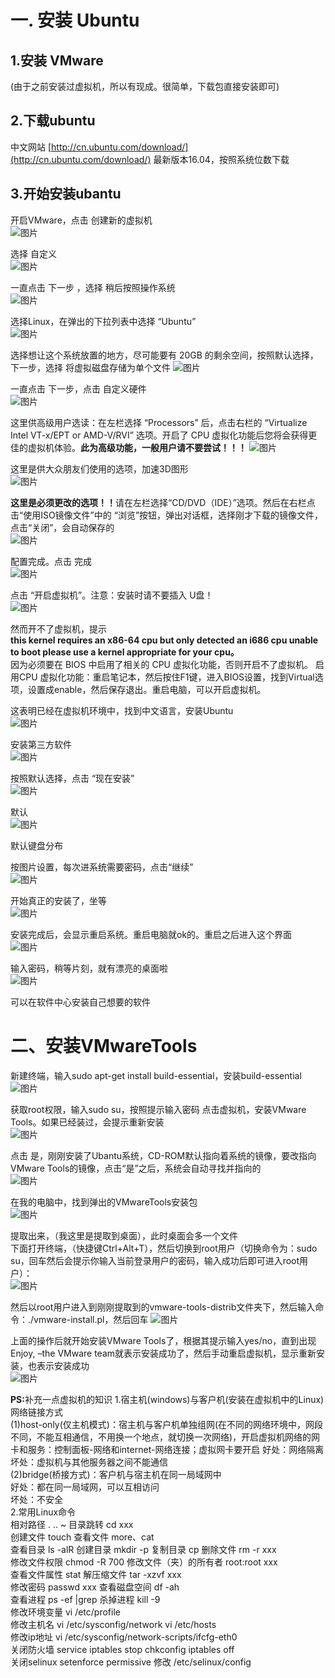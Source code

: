 ﻿# 一. 安装 Ubuntu
 
 
 ## 1.安装 VMware

(由于之前安装过虚拟机，所以有现成。很简单，下载包直接安装即可)

 ## 2.下载ubuntu

中文网站 [http://cn.ubuntu.com/download/](http://cn.ubuntu.com/download/)  最新版本16.04，按照系统位数下载

 ## 3.开始安装ubantu

   开启VMware，点击  创建新的虚拟机                                         
   ![图片](https://github.com/Hiooary/Ubuntu/blob/master/images/图片1.png)  
   
   选择 自定义                                                                               
   ![图片](https://github.com/Hiooary/Ubuntu/blob/master/images/图片2.png)
   
   一直点击  下一步 ，选择  稍后按照操作系统                             
   ![图片](https://github.com/Hiooary/Ubuntu/blob/master/images/图片3.png)
   
   选择Linux，在弹出的下拉列表中选择 “Ubuntu”                              
   ![图片](https://github.com/Hiooary/Ubuntu/blob/master/images/图片4.png)
   
   选择想让这个系统放置的地方，尽可能要有 20GB 的剩余空间，按照默认选择，下一步，选择 将虚拟磁盘存储为单个文件
   ![图片](https://github.com/Hiooary/Ubuntu/blob/master/images/图片5.png)
   
   一直点击 下一步，点击 自定义硬件                                         
   ![图片](https://github.com/Hiooary/Ubuntu/blob/master/images/图片6.png)
   
   这里供高级用户选读：在左栏选择 “Processors” 后，点击右栏的 “Virtualize Intel VT-x/EPT or AMD-V/RVI” 选项。开启了 CPU 虚拟化功能后您将会获得更佳的虚拟机体验。<b>此为高级功能，一般用户请不要尝试！！！</b>
   ![图片](https://github.com/Hiooary/Ubuntu/blob/master/images/图片7.png)
   
   这里是供大众朋友们使用的选项，加速3D图形                                    
   ![图片](https://github.com/Hiooary/Ubuntu/blob/master/images/图片8.png)
   
   <b>这里是必须更改的选项！！</b>请在左栏选择“CD/DVD（IDE）”选项。然后在右栏点击“使用ISO镜像文件”中的 “浏览”按钮，弹出对话框，选择刚才下载的镜像文件，点击“关闭”，会自动保存的           
   ![图片](https://github.com/Hiooary/Ubuntu/blob/master/images/图片9.png)
   
   配置完成。点击 完成                                                                       
   ![图片](https://github.com/Hiooary/Ubuntu/blob/master/images/图片10.png)
   
   点击 “开启虚拟机”。注意：安装时请不要插入 U盘！                            
   ![图片](https://github.com/Hiooary/Ubuntu/blob/master/images/图片11.png)
   
   然而开不了虚拟机，提示<br><b>this kernel requires an x86-64 cpu but only detected an i686 cpu
   unable to boot please use a kernel appropriate for your cpu。</b></br>
   因为必须要在 BIOS 中启用了相关的 CPU 虚拟化功能，否则开启不了虚拟机。
   启用CPU 虚拟化功能：重启笔记本，然后按住F1键，进入BIOS设置，找到Virtual选项，设置成enable，然后保存退出。重启电脑，可以开启虚拟机。
  
   这表明已经在虚拟机环境中，找到中文语言，安装Ubuntu                           
   ![图片](https://github.com/Hiooary/Ubuntu/blob/master/images/图片12.png)
   
   安装第三方软件                                                                          
   ![图片](https://github.com/Hiooary/Ubuntu/blob/master/images/图片13.png)
   
   按照默认选择，点击 “现在安装”                                              
   ![图片](https://github.com/Hiooary/Ubuntu/blob/master/images/图片14.png)
   
   默认                                                                                                 
   ![图片](https://github.com/Hiooary/Ubuntu/blob/master/images/图片15.png)
   
   默认键盘分布                                                                 
   
   按图片设置，每次进系统需要密码，点击“继续”                                     
   ![图片](https://github.com/Hiooary/Ubuntu/blob/master/images/图片16.png)
   
   开始真正的安装了，坐等                                                      
   ![图片](https://github.com/Hiooary/Ubuntu/blob/master/images/图片17.png)
   
   安装完成后，会显示重启系统。重启电脑就ok的。重启之后进入这个界面                 
   ![图片](https://github.com/Hiooary/Ubuntu/blob/master/images/图片18.png)
   
   输入密码，稍等片刻，就有漂亮的桌面啦                                                       
   ![图片](https://github.com/Hiooary/Ubuntu/blob/master/images/图片19.png)
   
   可以在软件中心安装自己想要的软件
   
#  二、安装VMwareTools
 
   新建终端，输入sudo apt-get install build-essential，安装build-essential                                  
   ![图片](https://github.com/Hiooary/Ubuntu/blob/master/images/图片20.png)
   
   获取root权限，输入sudo su，按照提示输入密码
   点击虚拟机，安装VMware Tools。如果已经装过，会提示重新安装                 
   ![图片](https://github.com/Hiooary/Ubuntu/blob/master/images/图片21.png)
   
   点击 是，刚刚安装了Ubantu系统，CD-ROM默认指向着系统的镜像，要改指向VMware Tools的镜像，点击“是”之后，系统会自动寻找并指向的                                                                           
   ![图片](https://github.com/Hiooary/Ubuntu/blob/master/images/图片22.png)
   
   在我的电脑中，找到弹出的VMwareTools安装包                                                
   ![图片](https://github.com/Hiooary/Ubuntu/blob/master/images/图片23.png)
   
   提取出来，（我这里是提取到桌面），此时桌面会多一个文件                                
   下面打开终端，（快捷键Ctrl+Alt+T），然后切换到root用户（切换命令为：sudo su，回车然后会提示你输入当前登录用户的密码，输入成功后即可进入root用户）：                                                                                
   ![图片](https://github.com/Hiooary/Ubuntu/blob/master/images/图片24.png)
   
   然后以root用户进入到刚刚提取到的vmware-tools-distrib文件夹下，然后输入命令：./vmware-install.pl，然后回车
   ![图片](https://github.com/Hiooary/Ubuntu/blob/master/images/图片25.png)
   
   上面的操作后就开始安装VMware Tools了，根据其提示输入yes/no，直到出现Enjoy, –the VMware team就表示安装成功了，然后手动重启虚拟机，显示重新安装，也表示安装成功                                                                                                    
   ![图片](https://github.com/Hiooary/Ubuntu/blob/master/images/图片26.png)
   
   
 <b>PS:</b>补充一点虚拟机的知识
   1.宿主机(windows)与客户机(安装在虚拟机中的Linux)网络链接方式                                                           
   (1)host-only(仅主机模式)：宿主机与客户机单独组网(在不同的网络环境中，网段不同，不能互相通信，不用换一个地点，就切换一次网络)，开启虚拟机网络的网卡和服务：控制面板-网络和internet-网络连接；虚拟网卡要开启
      好处：网络隔离                                                           
      坏处：虚拟机与其他服务器之间不能通信                                                           
   (2)bridge(桥接方式)：客户机与宿主机在同一局域网中                                                           
     好处：都在同一局域网，可以互相访问                                                           
     坏处：不安全                                                           
   2.常用Linux命令                                                           
    相对路径 . .. ~		目录跳转 cd xxx                                                           
    创建文件 touch		查看文件 more、cat                                                           
    查看目录 ls -alR	创建目录 mkdir -p
    复制目录 cp 		删除文件 rm -r xxx                                                           
    修改文件权限 chmod -R 700  修改文件（夹）的所有者 root:root xxx                                                           
    查看文件属性 stat       解压缩文件 tar -xzvf xxx                                                           
    修改密码 passwd xxx     查看磁盘空间 df -ah                                                           
    查看进程 ps -ef |grep   杀掉进程 kill -9                                                           
    修改环境变量 vi /etc/profile                                                             
    修改主机名 vi /etc/sysconfig/network  vi /etc/hosts                                                           
    修改ip地址 vi /etc/sysconfig/network-scripts/ifcfg-eth0                                                           
    关闭防火墙 service iptables stop chkconfig iptables off                                                           
    关闭selinux setenforce permissive  修改 /etc/selinux/config                                                           
